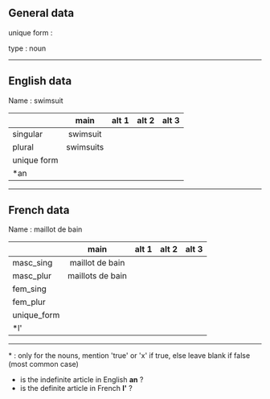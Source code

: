 ## General data

unique form :

type : noun

---

## English data

Name : swimsuit

|             |   main    | alt 1 | alt 2 | alt 3 |
| :---------- | :-------: | :---: | :---: | ----- |
| singular    | swimsuit  |       |       |       |
| plural      | swimsuits |       |       |       |
| unique form |           |       |       |       |
| \*an        |           |       |       |       |

---

## French data

Name : maillot de bain

|             |       main       | alt 1 | alt 2 | alt 3 |
| :---------- | :--------------: | :---: | :---: | :---: |
| masc_sing   | maillot de bain  |       |       |       |
| masc_plur   | maillots de bain |       |       |       |
| fem_sing    |                  |       |       |       |
| fem_plur    |                  |       |       |       |
| unique_form |                  |       |       |       |
| \*l'        |                  |       |       |       |

---

\* : only for the nouns, mention 'true' or 'x' if true, else leave blank if false (most common case)

- is the indefinite article in English **an** ?
- is the definite article in French **l'** ?

